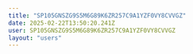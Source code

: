 ```yaml
---
title: "SP105GNSZG9S5M6G89K6ZR257C9A1YZF0VY8CVVGZ"
date: 2025-02-22T13:50:20.241Z
user: SP105GNSZG9S5M6G89K6ZR257C9A1YZF0VY8CVVGZ
layout: "users"
---
```

    